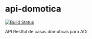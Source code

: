 # api-domotica
[![Build Status](https://travis-ci.com/morenocantoj/api-domotica.svg?token=zE7JyGQWtapRYeGzbtEK&branch=master)](https://travis-ci.com/morenocantoj/api-domotica)

API Restful de casas domóticas para ADI
